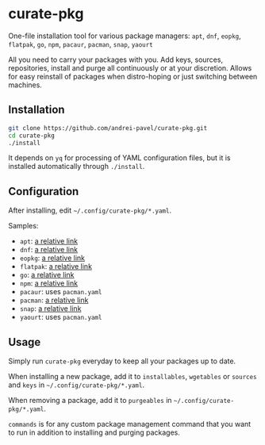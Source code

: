 # curate-pkg

One-file installation tool for various package managers: `apt`, `dnf`, `eopkg`, `flatpak`, `go`, `npm`, `pacaur`, `pacman`, `snap`, `yaourt`

All you need to carry your packages with you. Add keys, sources, repositories, install and purge all continuously or at your discretion. Allows for easy reinstall of packages when distro-hoping or just switching between machines.

## Installation

```sh
git clone https://github.com/andrei-pavel/curate-pkg.git
cd curate-pkg
./install
```

It depends on `yq` for processing of YAML configuration files, but it is installed automatically through `./install`.

## Configuration

After installing, edit `~/.config/curate-pkg/*.yaml`.

Samples:
- `apt`: [a relative link](share/samples/apt.yaml)
- `dnf`: [a relative link](share/samples/dnf.yaml)
- `eopkg`: [a relative link](share/samples/eopkg.yaml)
- `flatpak`: [a relative link](share/samples/flatpak.yaml)
- `go`: [a relative link](share/samples/go.yaml)
- `npm`: [a relative link](share/samples/npm.yaml)
- `pacaur`: uses `pacman.yaml`
- `pacman`: [a relative link](share/samples/pacman.yaml)
- `snap`: [a relative link](share/samples/snap.yaml)
- `yaourt`: uses `pacman.yaml`

## Usage

Simply run `curate-pkg` everyday to keep all your packages up to date.

When installing a new package, add it to `installables`, `wgetables` or `sources` and `keys` in `~/.config/curate-pkg/*.yaml`.

When removing a package, add it to `purgeables` in `~/.config/curate-pkg/*.yaml`.

`commands` is for any custom package management command that you want to run in addition to installing and purging packages.

